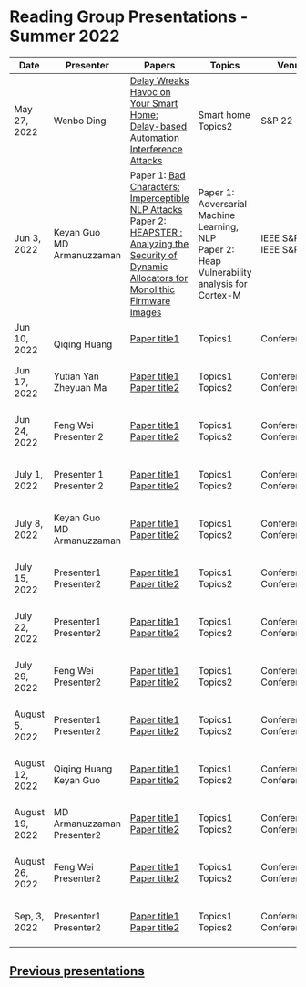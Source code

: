 # Reading Group Presentations - Summer 2022
| Date         | Presenter | Papers                                                                                                                       | Topics                          | Venue              | Year            | Recording     | Slides     |
|--------------|-----------|------------------------------------------------------------------------------------------------------------------------------|---------------------------------|--------------------|-----------------|-----------|--------|
|May 27, 2022| Wenbo Ding | [Delay Wreaks Havoc on Your Smart Home: Delay-based Automation Interference Attacks](https://cse.sc.edu/~zeng1/papers/2022-Oakland-DAI.pdf)  | Smart home  <br> Topics2 | S&P 22 | 2022  | [Recording1](Link)  |[Slides1](Link)|
|Jun 3, 2022| Keyan Guo <br> MD Armanuzzaman | Paper 1: [Bad Characters: Imperceptible NLP Attacks](https://arxiv.org/pdf/2106.09898.pdf) <br> Paper 2: [HEAPSTER : Analyzing the Security of Dynamic Allocators for Monolithic Firmware Images](https://seclab.cs.ucsb.edu/files/publications/gritti_heapster_22.pdf) | Paper 1: Adversarial Machine Learning, NLP <br> Paper 2: Heap Vulnerability analysis for Cortex-M | IEEE S&P <br> IEEE S&P | 2022 <br> 2022 | [Recording1](https://buffalo.zoom.us/rec/share/Nqxz7TV3-n6yCPV-qodx1LAZTa-sdlBB6IIc-nHh6rpe6JGbptnUa9uGPOa0OEEc.b0Bcw1TbeBdDKpbt?startTime=1654279447000) <br> [Recording2](https://buffalo.zoom.us/rec/share/Nqxz7TV3-n6yCPV-qodx1LAZTa-sdlBB6IIc-nHh6rpe6JGbptnUa9uGPOa0OEEc.b0Bcw1TbeBdDKpbt?startTime=1654279447000) |[Slides1](https://docs.google.com/presentation/d/123n1cS_LSDJ7LRX9gL4MuStnA2dCujQ3Lg4oc8MIpZA/edit?usp=sharing) <br> [Slides2](https://docs.google.com/presentation/d/1LAAMlqgf8Y_cOnoJQgGyHenv8MilEXkvTsJW8LIta4E/edit?usp=sharing)|
|Jun 10, 2022|  <br> Qiqing Huang | [Paper title1](Link) | Topics1 | Conference1 | Year published1 | [Recording1](Link)  |[Slides1](Link) |
|Jun 17, 2022| Yutian Yan <br> Zheyuan Ma | [Paper title1](Link) <br> [Paper title2](Link) | Topics1 <br> Topics2 | Conference1 <br> Conference2 | Year published1 <br> Year published2 | [Recording1](Link) <br> [Recording2](Link) |[Slides1](Link) <br> [Slides2](Link)|
|Jun 24, 2022| Feng Wei <br> Presenter 2 | [Paper title1](Link) <br> [Paper title2](Link) | Topics1 <br> Topics2 | Conference1 <br> Conference2 | Year published1 <br> Year published2 | [Recording1](Link) <br> [Recording2](Link) |[Slides1](Link) <br> [Slides2](Link)|
|July 1, 2022| Presenter 1 <br> Presenter 2 | [Paper title1](Link) <br> [Paper title2](Link) | Topics1 <br> Topics2 | Conference1 <br> Conference2 | Year published1 <br> Year published2 | [Recording1](Link) <br> [Recording2](Link) |[Slides1](Link) <br> [Slides2](Link)|
|July 8, 2022| Keyan Guo<br> MD Armanuzzaman | [Paper title1](link) <br> [Paper title2](Link) | Topics1 <br> Topics2 | Conferences1 <br> Conference2 | Year published1 <br> Year published2 | [Recording1](Link) <br> [Recording2](Link) |[Slides1](Link) <br> [Slides2](Link)|
|July 15, 2022| Presenter1 <br> Presenter2 | [Paper title1](link) <br> [Paper title2](Link) | Topics1 <br> Topics2 | Conferences1 <br> Conference2 | Year published1 <br> Year published2 | [Recording1](Link) <br> [Recording2](Link) |[Slides1](Link) <br> [Slides2](Link)|
|July 22, 2022| Presenter1 <br> Presenter2 | [Paper title1](link) <br> [Paper title2](Link) | Topics1 <br> Topics2 | Conferences1 <br> Conference2 | Year published1 <br> Year published2 | [Recording1](Link) <br> [Recording2](Link) |[Slides1](Link) <br> [Slides2](Link)|
|July 29, 2022| Feng Wei <br> Presenter2 | [Paper title1](link) <br> [Paper title2](Link) | Topics1 <br> Topics2 | Conferences1 <br> Conference2 | Year published1 <br> Year published2 | [Recording1](Link) <br> [Recording2](Link) |[Slides1](Link) <br> [Slides2](Link)|
|August 5, 2022| Presenter1 <br> Presenter2 | [Paper title1](link) <br> [Paper title2](Link) | Topics1 <br> Topics2 | Conferences1 <br> Conference2 | Year published1 <br> Year published2 | [Recording1](Link) <br> [Recording2](Link) |[Slides1](Link) <br> [Slides2](Link)|
|August 12, 2022| Qiqing Huang <br> Keyan Guo | [Paper title1](link) <br> [Paper title2](Link) | Topics1 <br> Topics2 | Conferences1 <br> Conference2 | Year published1 <br> Year published2 | [Recording1](Link) <br> [Recording2](Link) |[Slides1](Link) <br> [Slides2](Link)|
|August 19, 2022| MD Armanuzzaman <br> Presenter2 | [Paper title1](link) <br> [Paper title2](Link) | Topics1 <br> Topics2 | Conferences1 <br> Conference2 | Year published1 <br> Year published2 | [Recording1](Link) <br> [Recording2](Link) |[Slides1](Link) <br> [Slides2](Link)|
|August 26, 2022| Feng Wei <br> Presenter2 | [Paper title1](link) <br> [Paper title2](Link) | Topics1 <br> Topics2 | Conferences1 <br> Conference2 | Year published1 <br> Year published2 | [Recording1](Link) <br> [Recording2](Link) |[Slides1](Link) <br> [Slides2](Link)|
|Sep, 3, 2022| Presenter1 <br> Presenter2 | [Paper title1](link) <br> [Paper title2](Link) | Topics1 <br> Topics2 | Conferences1 <br> Conference2 | Year published1 <br> Year published2 | [Recording1](Link) <br> [Recording2](Link) |[Slides1](Link) <br> [Slides2](Link)|


## **[Previous presentations](History.md)**
